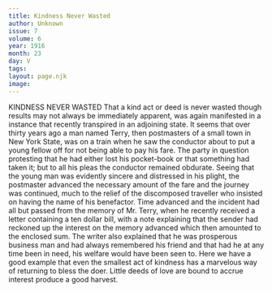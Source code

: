 ```yaml
---
title: Kindness Never Wasted
author: Unknown
issue: 7
volume: 6
year: 1916
month: 23
day: V
tags:
layout: page.njk
image:
---
```

KINDNESS NEVER WASTED      That a kind act or deed is never wasted though results may not always be immediately apparent, was again manifested in a instance that recently transpired in an adjoining state.       It seems that over thirty years ago a man named Terry, then postmasters of a small town in New York State, was on a train when he saw the conductor about to put a young fellow off for not being able to pay his fare. The party in question protesting that he had either lost his pocket-book or that something had taken it; but to all his pleas the conductor remained obdurate. Seeing that the young man was evidently sincere and distressed in his plight, the postmaster advanced the necessary amount of the fare and the journey was continued, much to the relief of the discomposed traveller who insisted on having the name of his benefactor.       Time advanced and the incident had all but passed from the memory of Mr. Terry, when he recently received a letter containing a ten dollar bill, with a note explaining that the sender had reckoned up the interest on the memory advanced which then amounted to the enclosed sum. The writer also explained that he was prosperous business man and had always remembered his friend and that had he at any time been in need, his welfare would have been seen to. Here we have a good example that even the smallest act of kindness has a marvelous way of returning to bless the doer. Little deeds of love are bound to accrue interest produce a good harvest. 

